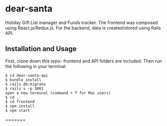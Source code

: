 # dear-santa
Holiday Gift List manager and Funds tracker. The frontend was composed using React.js/Redux.js. For the backend, data is created/stored using Rails API.

## Installation and Usage

First, clone down this repo- frontend and API folders are included. Then run the following in your terminal: 
    
    $ cd dear-santa-api
    $ bundle install
    $ rails db:migrate
    $ rails s -p 3001
    open a new terminal (command + T for Mac users)
    $ cd .. 
    $ cd frontend 
    $ npm install 
    $ npm start 


=======
